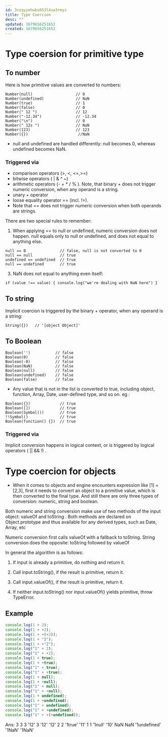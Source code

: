 ```yaml
---
id: 3vzqyyohwbs653l4ua3rmyz
title: Type Coercion
desc: ""
updated: 1679656251652
created: 1679656251652
---
```


# Type coersion for primitive type

## To number

Here is how primitive values are converted to numbers:

```
Number(null)                   // 0
Number(undefined)              // NaN
Number(true)                   // 1
Number(false)                  // 0
Number(" 12 ")                 // 12
Number("-12.34")               // -12.34
Number("\n")                   // 0
Number(" 12s ")                // NaN
Number(123)                    // 123
Number({})                      //NaN
```

- null and undefined are handled differently: null becomes 0, whereas undefined becomes NaN.

### Triggered via

- comparison operators (>, <, <=,>=)
- bitwise operators ( | & ^ ~)
- arithmetic operators (- + \* / % ). Note, that binary + does not trigger numeric conversion, when any operand is a string.
- unary + operator
- loose equality operator == (incl. !=).
- Note that == does not trigger numeric conversion when both operands are strings.

There are two special rules to remember:

1. When applying == to null or undefined, numeric conversion does not happen. null equals only to null or undefined, and does not equal to anything else.

```
null == 0               // false, null is not converted to 0
null == null            // true
undefined == undefined  // true
null == undefined       // true
```

3. NaN does not equal to anything even itself:

```
if (value !== value) { console.log("we're dealing with NaN here") }
```

## To string

Implicit coercion is triggered by the binary + operator, when any operand is a string:

```
String({})   // '[object Object]'
```

## To Boolean

```
Boolean('')           // false
Boolean(0)            // false
Boolean(-0)           // false
Boolean(NaN)          // false
Boolean(null)         // false
Boolean(undefined)    // false
Boolean(false)        // false
```

- Any value that is not in the list is converted to true, including object, function, Array, Date, user-defined type, and so on.
  eg :

```
Boolean({})             // true
Boolean([])             // true
Boolean(Symbol())       // true
!!Symbol()              // true
Boolean(function() {})  // true
```

### Triggered via

Implicit conversion happens in logical context, or is triggered by logical operators ( || && !) .

# Type coercion for objects

- When it comes to objects and engine encounters expression like [1] + [2,3], first it needs to convert an object to a primitive value, which is then converted to the final type. And still there are only three types of conversion: numeric, string and boolean.

Both numeric and string conversion make use of two methods of the input object: valueOf and toString . Both methods are declared on Object.prototype and thus available for any derived types, such as Date, Array, etc

Numeric conversion first calls valueOf with a fallback to toString.
String conversion does the opposite: toString followed by valueOf

In general the algorithm is as follows:

1. If input is already a primitive, do nothing and return it.

2. Call input.toString(), if the result is primitive, return it.

3. Call input.valueOf(), if the result is primitive, return it.

4. If neither input.toString() nor input.valueOf() yields primitive, throw TypeError.

## Example

```js
console.log(1 + 2);
console.log(1 + +2);
console.log(1 + +(+2));
console.log(1 + "2");
console.log(1 + +"2");
console.log("1" + 2);
console.log("1" + +2);
console.log(1 + true);
console.log(1 + +true);
console.log("1" + true);
console.log("1" + +true);
console.log(1 + null);
console.log(1 + +null);
console.log("1" + null);
console.log("1" + +null);
console.log(1 + undefined);
console.log(1 + +undefined);
console.log("1" + undefined);
console.log("1" + +undefined);
console.log("1" + +(+undefined));
```

Ans:
3
3
3
'12'
3
'12'
'12'
2
2
'1true'
'11'
1
1
'1null'
'10'
NaN
NaN
'1undefined'
'1NaN'
'1NaN'
